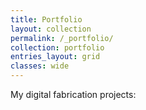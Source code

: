 ```yaml
---
title: Portfolio
layout: collection
permalink: /_portfolio/
collection: portfolio
entries_layout: grid
classes: wide
---
```


My digital fabrication projects:
